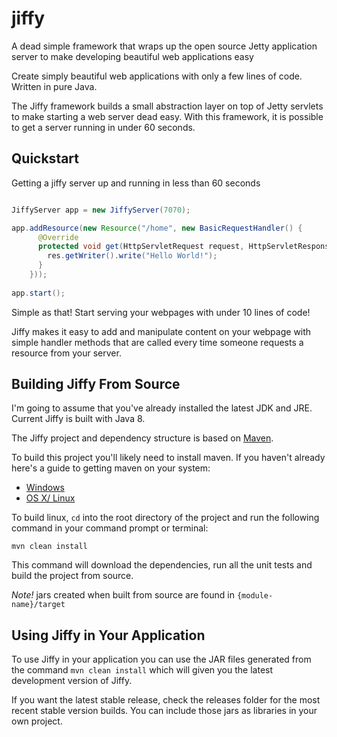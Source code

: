 # jiffy
A dead simple framework that wraps up the open source Jetty application server to make developing beautiful web applications easy

Create simply beautiful web applications with only a few lines of code. Written in pure Java.

The Jiffy framework builds a small abstraction layer on top of Jetty servlets to make starting a web server dead easy. With this framework, it is possible to get a server running in under 60 seconds.

## Quickstart

Getting a jiffy server up and running in less than 60 seconds


```java

JiffyServer app = new JiffyServer(7070);

app.addResource(new Resource("/home", new BasicRequestHandler() {
      @Override
      protected void get(HttpServletRequest request, HttpServletResponse response) throws ServletException, IOException {
        res.getWriter().write("Hello World!");
      }
    }));
    
app.start();

```

Simple as that! Start serving your webpages with under 10 lines of code!

Jiffy makes it easy to add and manipulate content on your webpage with simple handler methods that are called every time someone  requests a resource from your server.

## Building Jiffy From Source

I'm going to assume that you've already installed the latest JDK and JRE. Current Jiffy is built with Java 8.

The Jiffy project and dependency structure is based on [Maven](http://maven.apache.org).

To build this project you'll likely need to install maven. If you haven't already here's a guide to getting maven on your system:

- [Windows](https://maven.apache.org/guides/getting-started/windows-prerequisites.html)
- [OS X/ Linux](https://maven.apache.org/install.html)

To build linux, `cd` into the root directory of the project and run the following command in your command prompt or terminal:

```
mvn clean install
```

This command will download the dependencies, run all the unit tests and build the project from source.

*Note!* jars created when built from source are found in `{module-name}/target`

## Using Jiffy in Your Application

To use Jiffy in your application you can use the JAR files generated from the command `mvn clean install` which will given you the latest development version of Jiffy.

If you want the latest stable release, check the releases folder for the most recent stable version builds. You can include those jars as libraries in your own project.


